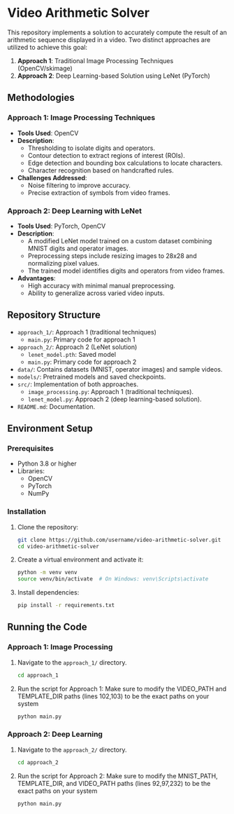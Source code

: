 # Video Arithmetic Solver

This repository implements a solution to accurately compute the result of an arithmetic sequence displayed in a video. Two distinct approaches are utilized to achieve this goal:

1. **Approach 1**: Traditional Image Processing Techniques (OpenCV/skimage)
2. **Approach 2**: Deep Learning-based Solution using LeNet (PyTorch)

## Methodologies

### Approach 1: Image Processing Techniques
- **Tools Used**: OpenCV
- **Description**:
  - Thresholding to isolate digits and operators.
  - Contour detection to extract regions of interest (ROIs).
  - Edge detection and bounding box calculations to locate characters.
  - Character recognition based on handcrafted rules.
- **Challenges Addressed**:
  - Noise filtering to improve accuracy.
  - Precise extraction of symbols from video frames.

### Approach 2: Deep Learning with LeNet
- **Tools Used**: PyTorch, OpenCV
- **Description**:
  - A modified LeNet model trained on a custom dataset combining MNIST digits and operator images.
  - Preprocessing steps include resizing images to 28x28 and normalizing pixel values.
  - The trained model identifies digits and operators from video frames.
- **Advantages**:
  - High accuracy with minimal manual preprocessing.
  - Ability to generalize across varied video inputs.

## Repository Structure
- `approach_1/`: Approach 1 (traditional techniques)
  - `main.py`: Primary code for approach 1
- `approach_2/`: Approach 2 (LeNet solution)
  - `lenet_model.pth`: Saved model
  - `main.py`: Primary code for approach 2
- `data/`: Contains datasets (MNIST, operator images) and sample videos.
- `models/`: Pretrained models and saved checkpoints.
- `src/`: Implementation of both approaches.
  - `image_processing.py`: Approach 1 (traditional techniques).
  - `lenet_model.py`: Approach 2 (deep learning-based solution).
- `README.md`: Documentation.

## Environment Setup

### Prerequisites
- Python 3.8 or higher
- Libraries:
  - OpenCV
  - PyTorch
  - NumPy

### Installation
1. Clone the repository:
   ```bash
   git clone https://github.com/username/video-arithmetic-solver.git
   cd video-arithmetic-solver
   ```
2. Create a virtual environment and activate it:
   ```bash
   python -m venv venv
   source venv/bin/activate  # On Windows: venv\Scripts\activate
   ```
3. Install dependencies:
   ```bash
   pip install -r requirements.txt
   ```

## Running the Code

### Approach 1: Image Processing
1. Navigate to the `approach_1/` directory.
   ```bash
   cd approach_1
   ```
2. Run the script for Approach 1:
   Make sure to modify the VIDEO_PATH and TEMPLATE_DIR paths (lines 102,103) to be the exact paths on your system
   
   ```bash
   python main.py
   ```

### Approach 2: Deep Learning
1. Navigate to the `approach_2/` directory.
   ```bash
   cd approach_2
   ```

2. Run the script for Approach 2:
   Make sure to modify the MNIST_PATH, TEMPLATE_DIR, and VIDEO_PATH paths (lines 92,97,232) to be the exact paths on your system
   
   ```bash
   python main.py
   ```
